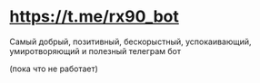 # https://t.me/rx90_bot

Самый добрый, позитивный, бескорыстный, успокаивающий, умиротворяющий и полезный телеграм бот

(пока что не работает)
